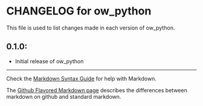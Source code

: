 # CHANGELOG for ow_python

This file is used to list changes made in each version of ow_python.

## 0.1.0:

* Initial release of ow_python

- - -
Check the [Markdown Syntax Guide](http://daringfireball.net/projects/markdown/syntax) for help with Markdown.

The [Github Flavored Markdown page](http://github.github.com/github-flavored-markdown/) describes the differences between markdown on github and standard markdown.

